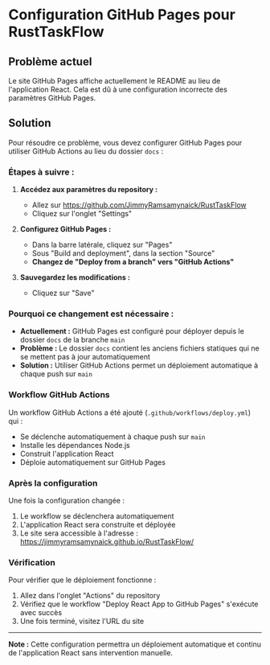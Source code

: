 # Configuration GitHub Pages pour RustTaskFlow

## Problème actuel
Le site GitHub Pages affiche actuellement le README au lieu de l'application React. Cela est dû à une configuration incorrecte des paramètres GitHub Pages.

## Solution

Pour résoudre ce problème, vous devez configurer GitHub Pages pour utiliser GitHub Actions au lieu du dossier `docs` :

### Étapes à suivre :

1. **Accédez aux paramètres du repository :**
   - Allez sur https://github.com/JimmyRamsamynaick/RustTaskFlow
   - Cliquez sur l'onglet "Settings"

2. **Configurez GitHub Pages :**
   - Dans la barre latérale, cliquez sur "Pages"
   - Sous "Build and deployment", dans la section "Source"
   - **Changez de "Deploy from a branch" vers "GitHub Actions"**

3. **Sauvegardez les modifications :**
   - Cliquez sur "Save"

### Pourquoi ce changement est nécessaire :

- **Actuellement :** GitHub Pages est configuré pour déployer depuis le dossier `docs` de la branche `main`
- **Problème :** Le dossier `docs` contient les anciens fichiers statiques qui ne se mettent pas à jour automatiquement
- **Solution :** Utiliser GitHub Actions permet un déploiement automatique à chaque push sur `main`

### Workflow GitHub Actions

Un workflow GitHub Actions a été ajouté (`.github/workflows/deploy.yml`) qui :
- Se déclenche automatiquement à chaque push sur `main`
- Installe les dépendances Node.js
- Construit l'application React
- Déploie automatiquement sur GitHub Pages

### Après la configuration

Une fois la configuration changée :
1. Le workflow se déclenchera automatiquement
2. L'application React sera construite et déployée
3. Le site sera accessible à l'adresse : https://jimmyramsamynaick.github.io/RustTaskFlow/

### Vérification

Pour vérifier que le déploiement fonctionne :
1. Allez dans l'onglet "Actions" du repository
2. Vérifiez que le workflow "Deploy React App to GitHub Pages" s'exécute avec succès
3. Une fois terminé, visitez l'URL du site

---

**Note :** Cette configuration permettra un déploiement automatique et continu de l'application React sans intervention manuelle.